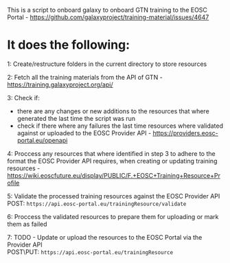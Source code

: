 This is a script to onboard galaxy to onboard GTN training to the EOSC Portal - https://github.com/galaxyproject/training-material/issues/4647
# It does the following:
1: Create/restructure folders in the current directory to store resources

2: Fetch all the training materials from the API of GTN - https://training.galaxyproject.org/api/

3: Check if:
- there are any changes or new additions to the resources that where generated the last time the script was run
- check if there where any failures the last time resources where validated against or uploaded to the EOSC Provider API - https://providers.eosc-portal.eu/openapi

4: Proccess any resources that where identified in step 3 to adhere to the format the EOSC Provider API requires, when creating or updating training resources - https://wiki.eoscfuture.eu/display/PUBLIC/F.+EOSC+Training+Resource+Profile

5: Validate the processed training resources against the EOSC Provider API \
POST: `https://api.eosc-portal.eu/trainingResource/validate`

6: Proccess the validated resources to prepare them for uploading or mark them as failed

7: TODO - Update or upload the resources to the EOSC Portal via the Provider API \
POST\PUT: `https://api.eosc-portal.eu/trainingResource`
